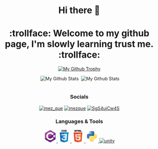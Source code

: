 <h1 align="center">Hi there 👋</h1>

<h1 align="center">:trollface: Welcome to my github page, I'm slowly learning trust me. :trollface: </h1>

<p align="center"> <a href="https://github.com/ryo-ma/github-profile-trophy"><img src="https://github-profile-trophy.vercel.app/?username=mezque&no-frame=true&theme=tokyonight" alt="My Github Trophy" /></a> </p>
<p align="center"> &nbsp;<img src="https://github-readme-stats.vercel.app/api?username=mezque&show_icons=true&theme=tokyonight&locale=en" alt="My Github Stats" />
&nbsp;<img src="https://github-readme-stats.vercel.app/api/top-langs/?username=mezque&layout=compact&theme=tokyonight&locale=en" alt="My Github Stats" /></p>
<h1 align="center"></h1>

<h3 align="center">Socials</h3>
<p align="center">
<a href="https://twitter.com/mez_que" target="blank"><img align="center" src="https://raw.githubusercontent.com/rahuldkjain/github-profile-readme-generator/master/src/images/icons/Social/twitter.svg" alt="mez_que" height="30" width="40" /></a>
<a href="https://www.youtube.com/c/mezque" target="blank"><img align="center" src="https://raw.githubusercontent.com/rahuldkjain/github-profile-readme-generator/master/src/images/icons/Social/youtube.svg" alt="mezque" height="30" width="40" /></a>
<a href="https://discord.gg/SgS4ujCw4S" target="blank"><img align="center" src="https://raw.githubusercontent.com/rahuldkjain/github-profile-readme-generator/master/src/images/icons/Social/discord.svg" alt="SgS4ujCw4S" height="30" width="40" /></a>
</p>

<h3 align="center">Languages & Tools</h3>
<p align="center"> <a href="https://www.w3schools.com/cs/" target="_blank" rel="noreferrer"> <img src="https://raw.githubusercontent.com/devicons/devicon/master/icons/csharp/csharp-original.svg" alt="csharp" width="40" height="40"/> </a> <a href="https://www.w3schools.com/css/" target="_blank" rel="noreferrer"> <img src="https://raw.githubusercontent.com/devicons/devicon/master/icons/css3/css3-original-wordmark.svg" alt="css3" width="40" height="40"/> </a> <a href="https://www.w3.org/html/" target="_blank" rel="noreferrer"> <img src="https://raw.githubusercontent.com/devicons/devicon/master/icons/html5/html5-original-wordmark.svg" alt="html5" width="40" height="40"/> </a> <a href="https://www.python.org" target="_blank" rel="noreferrer"> <img src="https://raw.githubusercontent.com/devicons/devicon/master/icons/python/python-original.svg" alt="python" width="40" height="40"/> </a> <a href="https://unity.com/" target="_blank" rel="noreferrer"> <img src="https://www.vectorlogo.zone/logos/unity3d/unity3d-icon.svg" alt="unity" width="40" height="40"/> </a> </p>
